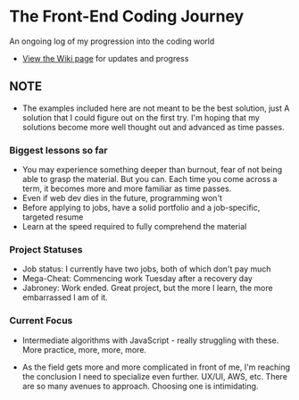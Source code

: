 # The Front-End Coding Journey
An ongoing log of my progression into the coding world


* [View the Wiki page](https://github.com/Stryyder/The-Front-End-Coding-Journey/wiki)
for updates and progress

## NOTE
- The examples included here are not meant to be the best solution, just A solution that I could figure out on the first try. I'm hoping that my solutions become more well thought out and advanced as time passes.


### Biggest lessons so far
- You may experience something deeper than burnout, fear of not being able to grasp the material. But you can. Each time you come across a term, it becomes more and more familiar as time passes.
- Even if web dev dies in the future, programming won't
- Before applying to jobs, have a solid portfolio and a job-specific, targeted resume
- Learn at the speed required to fully comprehend the material

### Project Statuses
- Job status: I currently have two jobs, both of which don't pay much
- Mega-Cheat: Commencing work Tuesday after a recovery day
- Jabroney: Work ended. Great project, but the more I learn, the more embarrassed I am of it.


### Current Focus
- Intermediate algorithms with JavaScript - really struggling with these. More practice, more, more, more.

- As the field gets more and more complicated in front of me, I'm reaching the conclusion I need to specialize even further. UX/UI, AWS, etc. There are so many avenues to approach. Choosing one is intimidating.
